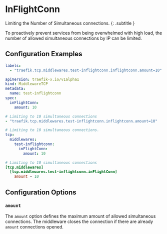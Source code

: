 # InFlightConn

Limiting the Number of Simultaneous connections.
{: .subtitle }

To proactively prevent services from being overwhelmed with high load, the number of allowed simultaneous connections by IP can be limited.

## Configuration Examples

```yaml tab="Docker & Swarm"
labels:
  - "traefik.tcp.middlewares.test-inflightconn.inflightconn.amount=10"
```

```yaml tab="Kubernetes"
apiVersion: traefik-x.io/v1alpha1
kind: MiddlewareTCP
metadata:
  name: test-inflightconn
spec:
  inFlightConn:
    amount: 10
```

```yaml tab="Consul Catalog"
# Limiting to 10 simultaneous connections
- "traefik.tcp.middlewares.test-inflightconn.inflightconn.amount=10"
```

```yaml tab="File (YAML)"
# Limiting to 10 simultaneous connections.
tcp:
  middlewares:
    test-inflightconn:
      inFlightConn:
        amount: 10
```

```toml tab="File (TOML)"
# Limiting to 10 simultaneous connections
[tcp.middlewares]
  [tcp.middlewares.test-inflightconn.inFlightConn]
    amount = 10
```

## Configuration Options

### `amount`

The `amount` option defines the maximum amount of allowed simultaneous connections.
The middleware closes the connection if there are already `amount` connections opened.

